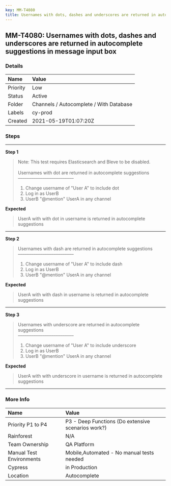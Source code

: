 ```yaml
---
key: MM-T4080
title: Usernames with dots, dashes and underscores are returned in autocomplete suggestions in message input box
---
```


## MM-T4080: Usernames with dots, dashes and underscores are returned in autocomplete suggestions in message input box

### Details

| Name     | Value                                   |
| :------- | :-------------------------------------- |
| Priority | Low                                     |
| Status   | Active                                  |
| Folder   | Channels / Autocomplete / With Database |
| Labels   | cy-prod                                 |
| Created  | 2021-05-19T01:07:20Z                    |

### Steps

<hr/>

**Step 1**

> <article>Note: This test requires Elasticsearch and Bleve to be disabled.<br><br>Usernames with dot are returned in autocomplete suggestions<br>–––––––––––––––––––––––––<ol><li>Change username of "User A" to include dot</li><li>Log in as UserB</li><li>UserB "@mention" UserA in any channel</li></ol></article>

**Expected**

> <article>UserA with with dot in username is returned in autocomplete suggestions</article>

<hr/>

**Step 2**

> <article>Usernames with dash are returned in autocomplete suggestions<br>–––––––––––––––––––––––––<ol><li>Change username of "User A" to include dash</li><li>Log in as UserB</li><li>UserB "@mention" UserA in any channel</li></ol></article>

**Expected**

> <article>UserA with with dash in username is returned in autocomplete suggestions</article>

<hr/>

**Step 3**

> <article>Usernames with underscore are returned in autocomplete suggestions<br>–––––––––––––––––––––––––<ol><li>Change username of "User A" to include underscore</li><li>Log in as UserB</li><li>UserB "@mention" UserA in any channel</li></ol></article>

**Expected**

> <article>UserA with with underscore in username is returned in autocomplete suggestions</article>

<hr/>

### More Info

| Name                     | Value                                              |
| :----------------------- | :------------------------------------------------- |
| Priority P1 to P4        | P3 - Deep Functions (Do extensive scenarios work?) |
| Rainforest               | N/A                                                |
| Team Ownership           | QA Platform                                        |
| Manual Test Environments | Mobile,Automated - No manual tests needed          |
| Cypress                  | in Production                                      |
| Location                 | Autocomplete                                       |
